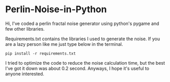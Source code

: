 ﻿# Perlin-Noise-in-Python

Hi, I've coded a perlin fractal noise generator using python's pygame and few other libraries.

Requirements.txt contains the libraries I used to generate the noise.
If you are a lazy person like me just type below in the terminal.
```
pip install -r requirements.txt
```

I tried to optimize the code to reduce the noise calculation time, but the best I've got it down was about 0.2 second.
Anyways, I hope it's useful to anyone interested.

